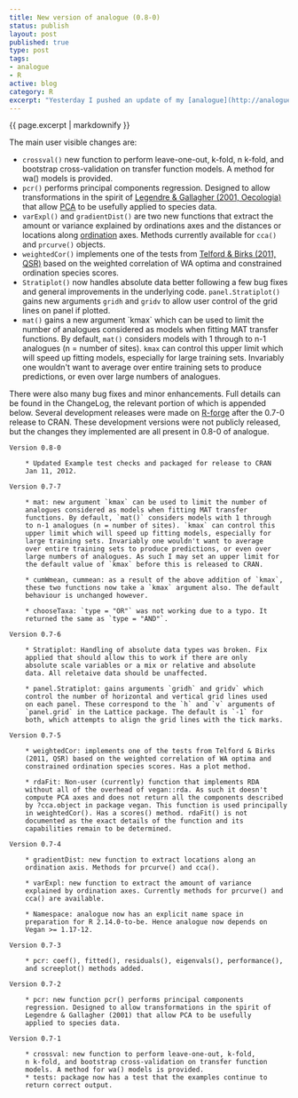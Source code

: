 ```yaml
--- 
title: New version of analogue (0.8-0)
status: publish
layout: post
published: true
type: post
tags: 
- analogue
- R
active: blog
category: R
excerpt: "Yesterday I pushed an update of my [analogue](http://analogue.r-forge.r-project.org/ 'analogue website') package to [CRAN](http://cran.at.r-project.org/web/packages/analogue/index.html 'analogue page on CRAN'). The new version is 0.8-0 and contains some new functions, several bug fixes and a major change arising from additions to R 2.14.x requiring all packages to have a namespace. analogue now has its own namespace rather than relying on the one R would automagically generate if it weren&apos;t provided. 0.8-0 is a moderate update to analogue containing some new functionality, some of which is there for testing/experimentation (like the fancy principal components regression)."
---
```


{{ page.excerpt | markdownify  }}

The main user visible changes are:

-   `crossval()` new function to perform leave-one-out, k-fold, n k-fold, and bootstrap cross-validation on transfer function models. A method for wa() models is provided.
-   `pcr()` performs principal components regression. Designed to allow
    transformations in the spirit of [Legendre & Gallagher (2001,
    Oecologia)](http://dx.doi.org/10.1007/s004420100716) that allow
    [PCA](http://en.wikipedia.org/wiki/Principal_component_analysis "Principal component analysis")
    to be usefully applied to species data.
-   `varExpl()` and `gradientDist()` are two new functions that extract
    the amount or variance explained by ordinations axes and the
    distances or locations along
    [ordination](http://en.wikipedia.org/wiki/Ordination "Ordination")
    axes. Methods currently available for `cca()` and `prcurve()`
    objects.
-   `weightedCor()` implements one of the tests from [Telford & Birks
    (2011, QSR)](http://dx.doi.org/10.1016/j.quascirev.2011.03.002)
    based on the weighted correlation of WA optima and constrained
    ordination species scores.
-   `Stratiplot()` now handles absolute data better following a few bug
    fixes and general improvements in the underlying code.
    `panel.Stratiplot()` gains new arguments `gridh` and `gridv` to
    allow user control of the grid lines on panel if plotted.
-   `mat()` gains a new argument \`kmax\` which can be used to limit the
    number of analogues considered as models when fitting MAT transfer
    functions. By default, `mat()` considers models with 1 through to
    n-1 analogues (n = number of sites). `kmax` can control this upper
    limit which will speed up fitting models, especially for large
    training sets. Invariably one wouldn't want to average over entire
    training sets to produce predictions, or even over large numbers of
    analogues.

There were also many bug fixes and minor enhancements. Full details can be found in the ChangeLog, the relevant portion of which is appended below. Several development releases were made on [R-forge](https://r-forge.r-project.org/projects/analogue/ "Analogue project on R-forge") after the 0.7-0 release to CRAN. These development versions were not publicly released, but the changes they implemented are all present in 0.8-0 of analogue.

~~~~
Version 0.8-0

    * Updated Example test checks and packaged for release to CRAN
    Jan 11, 2012.

Version 0.7-7

    * mat: new argument `kmax` can be used to limit the number of
    analogues considered as models when fitting MAT transfer
    functions. By default, `mat()` considers models with 1 through
    to n-1 analogues (n = number of sites). `kmax` can control this
    upper limit which will speed up fitting models, especially for
    large training sets. Invariably one wouldn't want to average
    over entire training sets to produce predictions, or even over
    large numbers of analogues. As such I may set an upper limit for
    the default value of `kmax` before this is released to CRAN.

    * cumWmean, cummean: as a result of the above addition of `kmax`,
    these two functions now take a `kmax` argument also. The default
    behaviour is unchanged however.

    * chooseTaxa: `type = "OR"` was not working due to a typo. It
    returned the same as `type = "AND"`.

Version 0.7-6

    * Stratiplot: Handling of absolute data types was broken. Fix
    applied that should allow this to work if there are only
    absolute scale variables or a mix or relative and absolute
    data. All reletaive data should be unaffected.

    * panel.Stratiplot: gains arguments `gridh` and gridv` which
    control the number of horizontal and vertical grid lines used
    on each panel. These correspond to the `h` and `v` arguments of
    `panel.grid` in the Lattice package. The default is `-1` for
    both, which attempts to align the grid lines with the tick marks.

Version 0.7-5

    * weightedCor: implements one of the tests from Telford & Birks
    (2011, QSR) based on the weighted correlation of WA optima and
    constrained ordination species scores. Has a plot method.

    * rdaFit: Non-user (currently) function that implements RDA
    without all of the overhead of vegan::rda. As such it doesn't
    compute PCA axes and does not return all the components described
    by ?cca.object in package vegan. This function is used principally
    in weightedCor(). Has a scores() method. rdaFit() is not
    documented as the exact details of the function and its
    capabilities remain to be determined.

Version 0.7-4

    * gradientDist: new function to extract locations along an
    ordination axis. Methods for prcurve() and cca().

    * varExpl: new function to extract the amount of variance
    explained by ordination axes. Currently methods for prcurve() and
    cca() are available.

    * Namespace: analogue now has an explicit name space in
    preparation for R 2.14.0-to-be. Hence analogue now depends on
    Vegan >= 1.17-12.

Version 0.7-3

    * pcr: coef(), fitted(), residuals(), eigenvals(), performance(),
    and screeplot() methods added.

Version 0.7-2

    * pcr: new function pcr() performs principal components
    regression. Designed to allow transformations in the spirit of
    Legendre & Gallagher (2001) that allow PCA to be usefully
    applied to species data.

Version 0.7-1

    * crossval: new function to perform leave-one-out, k-fold,
    n k-fold, and bootstrap cross-validation on transfer function
    models. A method for wa() models is provided.
    * tests: package now has a test that the examples continue to
    return correct output.
~~~~
